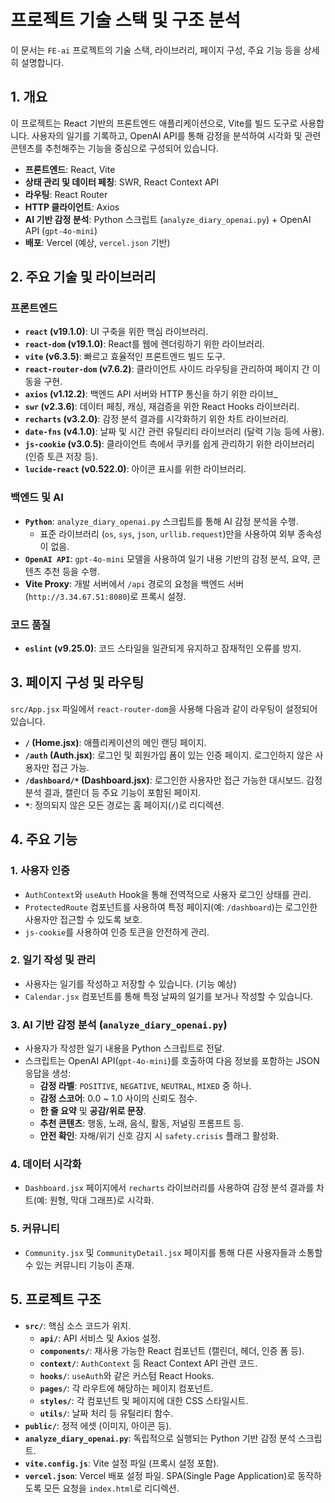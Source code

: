 # 프로젝트 기술 스택 및 구조 분석

이 문서는 `FE-ai` 프로젝트의 기술 스택, 라이브러리, 페이지 구성, 주요 기능 등을 상세히 설명합니다.

## 1. 개요

이 프로젝트는 React 기반의 프론트엔드 애플리케이션으로, Vite를 빌드 도구로 사용합니다. 사용자의 일기를 기록하고, OpenAI API를 통해 감정을 분석하여 시각화 및 관련 콘텐츠를 추천해주는 기능을 중심으로 구성되어 있습니다.

- **프론트엔드**: React, Vite
- **상태 관리 및 데이터 페칭**: SWR, React Context API
- **라우팅**: React Router
- **HTTP 클라이언트**: Axios
- **AI 기반 감정 분석**: Python 스크립트 (`analyze_diary_openai.py`) + OpenAI API (`gpt-4o-mini`)
- **배포**: Vercel (예상, `vercel.json` 기반)

## 2. 주요 기술 및 라이브러리

### 프론트엔드

- **`react` (v19.1.0)**: UI 구축을 위한 핵심 라이브러리.
- **`react-dom` (v19.1.0)**: React를 웹에 렌더링하기 위한 라이브러리.
- **`vite` (v6.3.5)**: 빠르고 효율적인 프론트엔드 빌드 도구.
- **`react-router-dom` (v7.6.2)**: 클라이언트 사이드 라우팅을 관리하여 페이지 간 이동을 구현.
- **`axios` (v1.12.2)**: 백엔드 API 서버와 HTTP 통신을 하기 위한 라이브\_
- **`swr` (v2.3.6)**: 데이터 페칭, 캐싱, 재검증을 위한 React Hooks 라이브러리.
- **`recharts` (v3.2.0)**: 감정 분석 결과를 시각화하기 위한 차트 라이브러리.
- **`date-fns` (v4.1.0)**: 날짜 및 시간 관련 유틸리티 라이브러리 (달력 기능 등에 사용).
- **`js-cookie` (v3.0.5)**: 클라이언트 측에서 쿠키를 쉽게 관리하기 위한 라이브러리 (인증 토큰 저장 등).
- **`lucide-react` (v0.522.0)**: 아이콘 표시를 위한 라이브러리.

### 백엔드 및 AI

- **`Python`**: `analyze_diary_openai.py` 스크립트를 통해 AI 감정 분석을 수행.
  - 표준 라이브러리 (`os`, `sys`, `json`, `urllib.request`)만을 사용하여 외부 종속성이 없음.
- **`OpenAI API`**: `gpt-4o-mini` 모델을 사용하여 일기 내용 기반의 감정 분석, 요약, 콘텐츠 추천 등을 수행.
- **Vite Proxy**: 개발 서버에서 `/api` 경로의 요청을 백엔드 서버(`http://3.34.67.51:8080`)로 프록시 설정.

### 코드 품질

- **`eslint` (v9.25.0)**: 코드 스타일을 일관되게 유지하고 잠재적인 오류를 방지.

## 3. 페이지 구성 및 라우팅

`src/App.jsx` 파일에서 `react-router-dom`을 사용해 다음과 같이 라우팅이 설정되어 있습니다.

- **`/` (Home.jsx)**: 애플리케이션의 메인 랜딩 페이지.
- **`/auth` (Auth.jsx)**: 로그인 및 회원가입 폼이 있는 인증 페이지. 로그인하지 않은 사용자만 접근 가능.
- **`/dashboard/*` (Dashboard.jsx)**: 로그인한 사용자만 접근 가능한 대시보드. 감정 분석 결과, 캘린더 등 주요 기능이 포함된 페이지.
- **`*`**: 정의되지 않은 모든 경로는 홈 페이지(`/`)로 리디렉션.

## 4. 주요 기능

### 1. 사용자 인증

- `AuthContext`와 `useAuth` Hook을 통해 전역적으로 사용자 로그인 상태를 관리.
- `ProtectedRoute` 컴포넌트를 사용하여 특정 페이지(예: `/dashboard`)는 로그인한 사용자만 접근할 수 있도록 보호.
- `js-cookie`를 사용하여 인증 토큰을 안전하게 관리.

### 2. 일기 작성 및 관리

- 사용자는 일기를 작성하고 저장할 수 있습니다. (기능 예상)
- `Calendar.jsx` 컴포넌트를 통해 특정 날짜의 일기를 보거나 작성할 수 있습니다.

### 3. AI 기반 감정 분석 (`analyze_diary_openai.py`)

- 사용자가 작성한 일기 내용을 Python 스크립트로 전달.
- 스크립트는 OpenAI API(`gpt-4o-mini`)를 호출하여 다음 정보를 포함하는 JSON 응답을 생성:
  - **감정 라벨**: `POSITIVE`, `NEGATIVE`, `NEUTRAL`, `MIXED` 중 하나.
  - **감정 스코어**: 0.0 ~ 1.0 사이의 신뢰도 점수.
  - **한 줄 요약** 및 **공감/위로 문장**.
  - **추천 콘텐츠**: 행동, 노래, 음식, 활동, 저널링 프롬프트 등.
  - **안전 확인**: 자해/위기 신호 감지 시 `safety.crisis` 플래그 활성화.

### 4. 데이터 시각화

- `Dashboard.jsx` 페이지에서 `recharts` 라이브러리를 사용하여 감정 분석 결과를 차트(예: 원형, 막대 그래프)로 시각화.

### 5. 커뮤니티

- `Community.jsx` 및 `CommunityDetail.jsx` 페이지를 통해 다른 사용자들과 소통할 수 있는 커뮤니티 기능이 존재.

## 5. 프로젝트 구조

- **`src/`**: 핵심 소스 코드가 위치.
  - **`api/`**: API 서비스 및 Axios 설정.
  - **`components/`**: 재사용 가능한 React 컴포넌트 (캘린더, 헤더, 인증 폼 등).
  - **`context/`**: `AuthContext` 등 React Context API 관련 코드.
  - **`hooks/`**: `useAuth`와 같은 커스텀 React Hooks.
  - **`pages/`**: 각 라우트에 해당하는 페이지 컴포넌트.
  - **`styles/`**: 각 컴포넌트 및 페이지에 대한 CSS 스타일시트.
  - **`utils/`**: 날짜 처리 등 유틸리티 함수.
- **`public/`**: 정적 에셋 (이미지, 아이콘 등).
- **`analyze_diary_openai.py`**: 독립적으로 실행되는 Python 기반 감정 분석 스크립트.
- **`vite.config.js`**: Vite 설정 파일 (프록시 설정 포함).
- **`vercel.json`**: Vercel 배포 설정 파일. SPA(Single Page Application)로 동작하도록 모든 요청을 `index.html`로 리디렉션.
